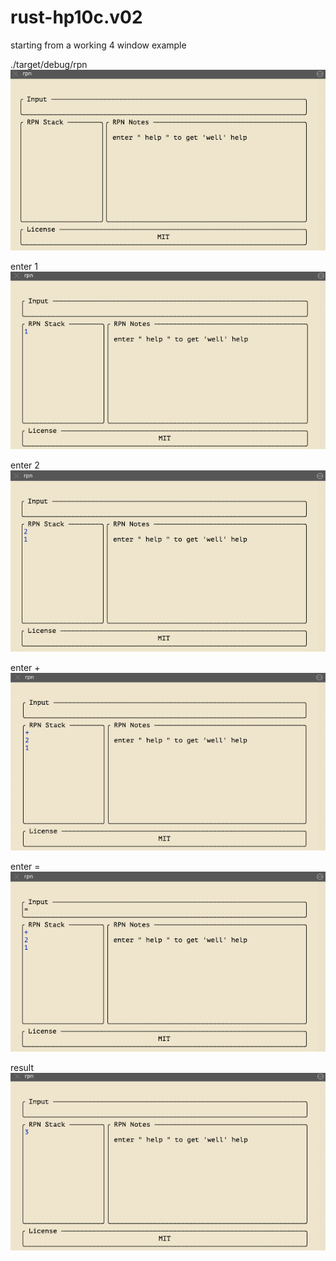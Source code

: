 # rust-hp10c.v02
starting from a working 4 window example

./target/debug/rpn
<img src="https://github.com/hank-greene/rust-hp10c.v02/blob/main/00-pics/01-start.png?raw=true" />

enter 1
<img src="https://github.com/hank-greene/rust-hp10c.v02/blob/main/00-pics/02-enter-1.png?raw=true" />

enter 2
<img src="https://github.com/hank-greene/rust-hp10c.v02/blob/main/00-pics/03-enter-2.png?raw=true" />

enter +
<img src="https://github.com/hank-greene/rust-hp10c.v02/blob/main/00-pics/04-enter-plus.png?raw=true" />

enter =
<img src="https://github.com/hank-greene/rust-hp10c.v02/blob/main/00-pics/05-enter-equals.png?raw=true" />

result
<img src="https://github.com/hank-greene/rust-hp10c.v02/blob/main/00-pics/06-result.png?raw=true" />
